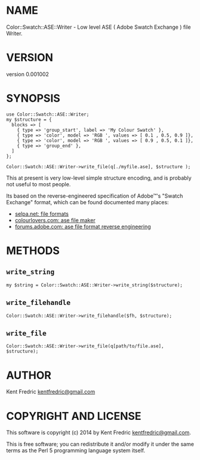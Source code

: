 # NAME

Color::Swatch::ASE::Writer - Low level ASE ( Adobe Swatch Exchange ) file Writer.

# VERSION

version 0.001002

# SYNOPSIS

    use Color::Swatch::ASE::Writer;
    my $structure = {
      blocks => [
        { type => 'group_start', label => 'My Colour Swatch' },
        { type => 'color', model => 'RGB ', values => [ 0.1 , 0.5, 0.9 ]},
        { type => 'color', model => 'RGB ', values => [ 0.9 , 0.5, 0.1 ]},
        { type => 'group_end' },
      ]
    };

    Color::Swatch::ASE::Writer->write_file(q[./myfile.ase], $structure );

This at present is very low-level simple structure encoding, and is probably not useful to most people.

Its based on the reverse-engineered specification of Adobe™'s "Swatch Exchange" format, which can be found documented many places:

- [selpa.net: file formats](http://www.selapa.net/swatches/colors/fileformats.php)
- [colourlovers.com: ase file maker](http://www.colourlovers.com/ase.phps)
- [forums.adobe.com: ase file format reverse engineering](https://forums.adobe.com/thread/322021?start=0&tstart=0)

# METHODS

## `write_string`

    my $string = Color::Swatch::ASE::Writer->write_string($structure);

## `write_filehandle`

    Color::Swatch::ASE::Writer->write_filehandle($fh, $structure);

## `write_file`

    Color::Swatch::ASE::Writer->write_file(q[path/to/file.ase], $structure);

# AUTHOR

Kent Fredric <kentfredric@gmail.com>

# COPYRIGHT AND LICENSE

This software is copyright (c) 2014 by Kent Fredric <kentfredric@gmail.com>.

This is free software; you can redistribute it and/or modify it under
the same terms as the Perl 5 programming language system itself.
